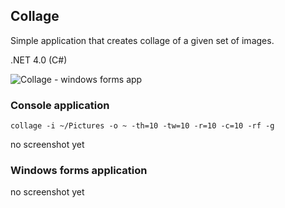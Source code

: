 ## Collage ##

Simple application that creates collage of a given set of images.

.NET 4.0 (C#)

![Collage - windows forms app](http://if.pw.edu.pl/~ludwik/collage.png)

### Console application ###

`collage -i ~/Pictures -o ~ -th=10 -tw=10 -r=10 -c=10 -rf -g`

no screenshot yet

### Windows forms application ###

no screenshot yet